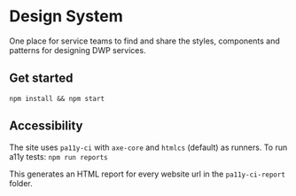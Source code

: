 # Design System

One place for service teams to find and share the styles, components and patterns for designing DWP services.

## Get started

`npm install && npm start`

## Accessibility

The site uses `pa11y-ci` with `axe-core` and `htmlcs` (default) as runners. To run a11y tests:
`npm run reports`

This generates an HTML report for every website url in the `pa11y-ci-report` folder.
